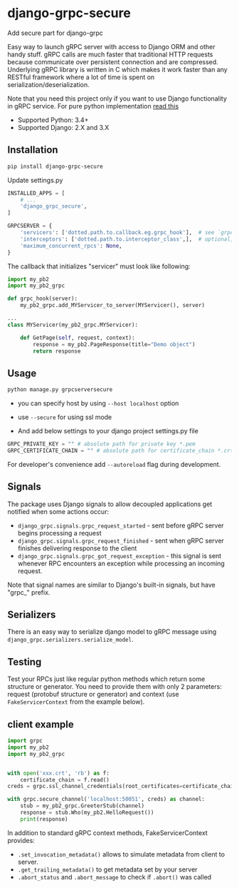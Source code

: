 # django-grpc-secure

Add secure part for django-grpc


Easy way to launch gRPC server with access to Django ORM and other handy stuff.
gRPC calls are much faster that traditional HTTP requests because communicate over
persistent connection and are compressed. Underlying gRPC library is written in C which
makes it work faster than any RESTful framework where a lot of time is spent on serialization/deserialization.

Note that you need this project only if you want to use Django functionality in gRPC service. 
For pure python implementation [read this](https://grpc.io/docs/languages/python/quickstart/)

* Supported Python: 3.4+
* Supported Django: 2.X and 3.X

## Installation

```bash
pip install django-grpc-secure
``` 

Update settings.py
```python
INSTALLED_APPS = [
    # ...
    'django_grpc_secure',
]

GRPCSERVER = {
    'servicers': ['dotted.path.to.callback.eg.grpc_hook'],  # see `grpc_hook()` below
    'interceptors': ['dotted.path.to.interceptor_class',],  # optional, interceprots are similar to middleware in Django
    'maximum_concurrent_rpcs': None,
}
```

The callback that initializes "servicer" must look like following:
```python
import my_pb2
import my_pb2_grpc

def grpc_hook(server):
    my_pb2_grpc.add_MYServicer_to_server(MYServicer(), server)

...
class MYServicer(my_pb2_grpc.MYServicer):

    def GetPage(self, request, context):
        response = my_pb2.PageResponse(title="Demo object")
        return response
```

## Usage
```bash
python manage.py grpcserversecure
```
* you can specify host by using `--host localhost` option

* use `--secure` for using ssl mode 
* And add below settings to your django project settings.py file
```python
GRPC_PRIVATE_KEY = "" # absolute path for private key *.pem
GRPC_CERTIFICATE_CHAIN = "" # absolute path for certificate_chain *.crt
``` 

For developer's convenience add `--autoreload` flag during development.


## Signals
The package uses Django signals to allow decoupled applications get notified when some actions occur:
* `django_grpc.signals.grpc_request_started` - sent before gRPC server begins processing a request
* `django_grpc.signals.grpc_request_finished` - sent when gRPC server finishes delivering response to the client
* `django_grpc.signals.grpc_got_request_exception` - this signal is sent whenever RPC encounters an exception while
processing an incoming request.

Note that signal names are similar to Django's built-in signals, but have "grpc_" prefix.


## Serializers
There is an easy way to serialize django model to gRPC message using `django_grpc.serializers.serialize_model`.


## Testing
Test your RPCs just like regular python methods which return some 
structure or generator. You need to provide them with only 2 parameters:
request (protobuf structure or generator) and context (use `FakeServicerContext` from the example below).

## client example
```python
import grpc
import my_pb2
import my_pb2_grpc


with open('xxx.crt', 'rb') as f:
    certificate_chain = f.read()
creds = grpc.ssl_channel_credentials(root_certificates=certificate_chain)

with grpc.secure_channel('localhost:50051', creds) as channel:
    stub = my_pb2_grpc.GreeterStub(channel)
    response = stub.Who(my_pb2.HelloRequest())
    print(response)
```


In addition to standard gRPC context methods, FakeServicerContext provides:
 * `.set_invocation_metadata()` allows to simulate metadata from client to server.
 * `.get_trailing_metadata()` to get metadata set by your server
 * `.abort_status` and `.abort_message` to check if `.abort()` was called 
